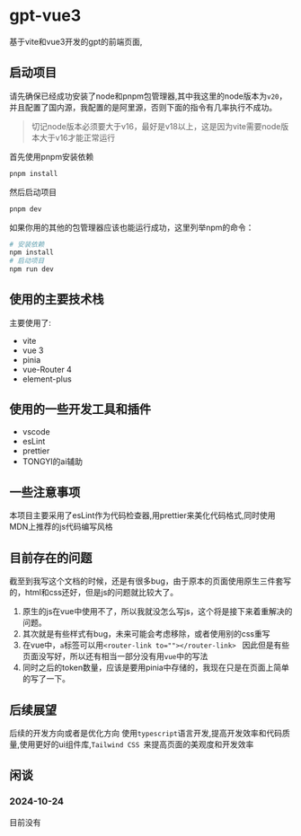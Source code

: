 # gpt-vue3

基于vite和vue3开发的gpt的前端页面,

## 启动项目

请先确保已经成功安装了node和pnpm包管理器,其中我这里的node版本为`v20`，并且配置了国内源，我配置的是阿里源，否则下面的指令有几率执行不成功。

> 切记node版本必须要大于v16，最好是v18以上，这是因为vite需要node版本大于v16才能正常运行

首先使用pnpm安装依赖

```sh
pnpm install
```
然后启动项目

```sh   
pnpm dev
```
如果你用的其他的包管理器应该也能运行成功，这里列举npm的命令：
```sh
# 安装依赖
npm install
# 启动项目
npm run dev
```


## 使用的主要技术栈

主要使用了: 
- vite
- vue 3
- pinia
- vue-Router 4
- element-plus

## 使用的一些开发工具和插件
- vscode
- esLint
- prettier
- TONGYI的ai辅助

## 一些注意事项
本项目主要采用了esLint作为代码检查器,用prettier来美化代码格式,同时使用MDN上推荐的js代码编写风格

## 目前存在的问题

截至到我写这个文档的时候，还是有很多bug，由于原本的页面使用原生三件套写的，html和css还好，但是js的问题就比较大了。

1. 原生的js在vue中使用不了，所以我就没怎么写js，这个将是接下来着重解决的问题。
2. 其次就是有些样式有bug，未来可能会考虑移除，或者使用别的css重写
3. 在vue中，`a`标签可以用`<router-link to=""></router-link> ` 因此但是有些页面没写好，所以还有相当一部分没有用`vue`中的写法
4. 同时之后的token数量，应该是要用pinia中存储的，我现在只是在页面上简单的写了一下。





## 后续展望

后续的开发方向或者是优化方向
使用`typescript`语言开发,提高开发效率和代码质量,使用更好的ui组件库,`Tailwind CSS `来提高页面的美观度和开发效率

## 闲谈

### 2024-10-24

目前没有